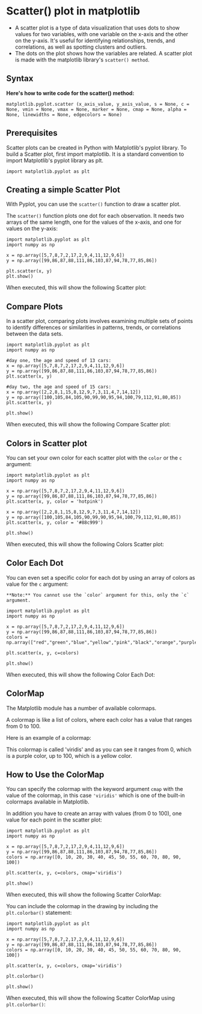 # Scatter() plot in matplotlib
* A scatter plot is a type of data visualization that uses dots to show values for two variables, with one variable on the x-axis and the other on the y-axis. It's useful for identifying relationships, trends, and correlations, as well as spotting clusters and outliers.
* The dots on the plot shows how the variables are related. A scatter plot is made with the matplotlib library's `scatter() method`.
## Syntax
**Here's how to write code for the scatter() method:**
```
matplotlib.pyplot.scatter (x_axis_value, y_axis_value, s = None, c = None, vmin = None, vmax = None, marker = None, cmap = None, alpha = None, linewidths = None, edgecolors = None)

```
## Prerequisites
Scatter plots can be created in Python with Matplotlib's pyplot library. To build a Scatter plot, first import matplotlib. It is a standard convention to import Matplotlib's pyplot library as plt.
```
import matplotlib.pyplot as plt

```
## Creating a simple Scatter Plot
With Pyplot, you can use the `scatter()` function to draw a scatter plot.

The `scatter()` function plots one dot for each observation. It needs two arrays of the same length, one for the values of the x-axis, and one for values on the y-axis:
```
import matplotlib.pyplot as plt
import numpy as np

x = np.array([5,7,8,7,2,17,2,9,4,11,12,9,6])
y = np.array([99,86,87,88,111,86,103,87,94,78,77,85,86])

plt.scatter(x, y)
plt.show()
```

When executed, this will show the following Scatter plot:



## Compare Plots

In a scatter plot, comparing plots involves examining multiple sets of points to identify differences or similarities in patterns, trends, or correlations between the data sets.

```
import matplotlib.pyplot as plt
import numpy as np

#day one, the age and speed of 13 cars:
x = np.array([5,7,8,7,2,17,2,9,4,11,12,9,6])
y = np.array([99,86,87,88,111,86,103,87,94,78,77,85,86])
plt.scatter(x, y)

#day two, the age and speed of 15 cars:
x = np.array([2,2,8,1,15,8,12,9,7,3,11,4,7,14,12])
y = np.array([100,105,84,105,90,99,90,95,94,100,79,112,91,80,85])
plt.scatter(x, y)

plt.show()
```

When executed, this will show the following Compare Scatter plot:

## Colors in Scatter plot
You can set your own color for each scatter plot with the `color` or the `c` argument:

```
import matplotlib.pyplot as plt
import numpy as np

x = np.array([5,7,8,7,2,17,2,9,4,11,12,9,6])
y = np.array([99,86,87,88,111,86,103,87,94,78,77,85,86])
plt.scatter(x, y, color = 'hotpink')

x = np.array([2,2,8,1,15,8,12,9,7,3,11,4,7,14,12])
y = np.array([100,105,84,105,90,99,90,95,94,100,79,112,91,80,85])
plt.scatter(x, y, color = '#88c999')

plt.show()
```

When executed, this will show the following Colors Scatter plot:

## Color Each Dot
You can even set a specific color for each dot by using an array of colors as value for the `c` argument:

``**Note:** You cannot use the `color` argument for this, only the `c` argument.``

```
import matplotlib.pyplot as plt
import numpy as np

x = np.array([5,7,8,7,2,17,2,9,4,11,12,9,6])
y = np.array([99,86,87,88,111,86,103,87,94,78,77,85,86])
colors = np.array(["red","green","blue","yellow","pink","black","orange","purple","beige","brown","gray","cyan","magenta"])

plt.scatter(x, y, c=colors)

plt.show()
```

When executed, this will show the following Color Each Dot:

## ColorMap
The Matplotlib module has a number of available colormaps.

A colormap is like a list of colors, where each color has a value that ranges from 0 to 100.

Here is an example of a colormap:




This colormap is called 'viridis' and as you can see it ranges from 0, which is a purple color, up to 100, which is a yellow color.

## How to Use the ColorMap
You can specify the colormap with the keyword argument `cmap` with the value of the colormap, in this case `'viridis'` which is one of the built-in colormaps available in Matplotlib.

In addition you have to create an array with values (from 0 to 100), one value for each point in the scatter plot:

```
import matplotlib.pyplot as plt
import numpy as np

x = np.array([5,7,8,7,2,17,2,9,4,11,12,9,6])
y = np.array([99,86,87,88,111,86,103,87,94,78,77,85,86])
colors = np.array([0, 10, 20, 30, 40, 45, 50, 55, 60, 70, 80, 90, 100])

plt.scatter(x, y, c=colors, cmap='viridis')

plt.show()
```

When executed, this will show the following Scatter ColorMap:



You can include the colormap in the drawing by including the `plt.colorbar()` statement:

```
import matplotlib.pyplot as plt
import numpy as np

x = np.array([5,7,8,7,2,17,2,9,4,11,12,9,6])
y = np.array([99,86,87,88,111,86,103,87,94,78,77,85,86])
colors = np.array([0, 10, 20, 30, 40, 45, 50, 55, 60, 70, 80, 90, 100])

plt.scatter(x, y, c=colors, cmap='viridis')

plt.colorbar()

plt.show()
```

When executed, this will show the following Scatter ColorMap using `plt.colorbar()`:






